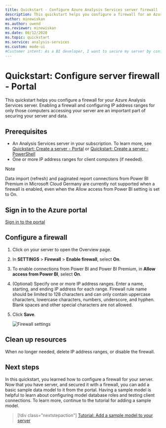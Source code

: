 ```yaml
---
title: Quickstart - Configure Azure Analysis Services server firewall | Microsoft Docs
description: This quickstart helps you configure a firewall for an Azure Analysis Services server by using the Azure portal.
author: minewiskan
ms.author: owend
ms.reviewer: minewiskan
ms.date: 08/12/2020
ms.topic: quickstart
ms.service: analysis-services
ms.custom: mode-ui
#Customer intent: As a BI developer, I want to secure my server by configuring a server firewall and create open IP address ranges for client computers in my organization.
---
```

# Quickstart: Configure server firewall - Portal

This quickstart helps you configure a firewall for your Azure Analysis Services server. Enabling a firewall and configuring IP address ranges for only those computers accessing your server are an important part of securing your server and data.

## Prerequisites

- An Analysis Services server in your subscription. To learn more, see [Quickstart: Create a server - Portal](analysis-services-create-server.md) or [Quickstart: Create a server - PowerShell](analysis-services-create-powershell.md)
- One or more IP address ranges for client computers (if needed).

> [!NOTE]
> Data import (refresh) and paginated report connections from Power BI Premium in Microsoft Cloud Germany are currently not supported when a firewall is enabled, even when the Allow access from Power BI setting is set to On.

## Sign in to the Azure portal 

[Sign in to the portal](https://portal.azure.com)

## Configure a firewall

1. Click on your server to open the Overview page. 
2. In **SETTINGS** > **Firewall** > **Enable firewall**, select **On**.
3. To enable connections from Power BI and Power BI Premium, in **Allow access from Power BI**, select **On**.  
4. (Optional) Specify one or more IP address ranges. Enter a name, starting, and ending IP address for each range. Firewall rule name should be limited to 128 characters and can only contain uppercase characters, lowercase characters, numbers, underscore, and hyphen. Blank spaces and other special characters are not allowed.
5. Click **Save**.

     ![Firewall settings](./media/analysis-services-qs-firewall/aas-qs-firewall.png)

## Clean up resources

When no longer needed, delete IP address ranges, or disable the firewall.

## Next steps
In this quickstart, you learned how to configure a firewall for your server. Now that you have server, and secured it with a firewall, you can add a basic sample data model to it from the portal. Having a sample model is helpful to learn about configuring model database roles and testing client connections. To learn more, continue to the tutorial for adding a sample model.

> [!div class="nextstepaction"]
> [Tutorial: Add a sample model to your server](analysis-services-create-sample-model.md)

